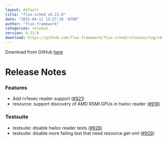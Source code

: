 ```yaml
---
layout: default
title: "flux-sched v0.22.0"
date: "2022-04-11 12:27:20 -0700"
author: "flux-framework"
categories: release
version: 0.22.0
download: https://github.com/flux-framework/flux-sched/releases/tag/v0.22.0
---
```


Download from GitHub [here](https://github.com/flux-framework/flux-sched/releases/tag/v0.22.0)

# Release Notes

### Features

 * Add rv1exec reader support ([#921](https://github.com/flux-framework/flux-sched/issues/921))
 * resource: support discovery of AMD RSMI GPUs in hwloc reader ([#918](https://github.com/flux-framework/flux-sched/issues/918))

### Testsuite

 * testsuite: disable hwloc reader tests ([#926](https://github.com/flux-framework/flux-sched/issues/926))
 * testsuite: disable more failing test that need resource.get-xml ([#929](https://github.com/flux-framework/flux-sched/issues/929))


